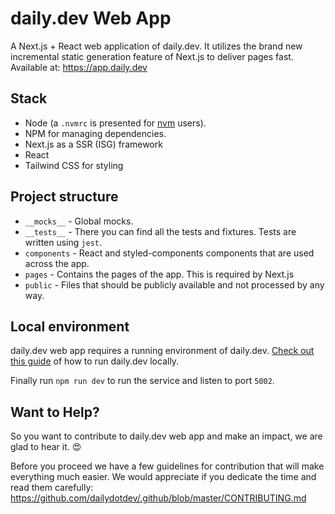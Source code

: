 # daily.dev Web App

A Next.js + React web application of daily.dev.
It utilizes the brand new incremental static generation feature of Next.js to deliver pages fast.
Available at: https://app.daily.dev

## Stack

* Node (a `.nvmrc` is presented for [nvm](https://github.com/nvm-sh/nvm) users).
* NPM for managing dependencies.
* Next.js as a SSR (ISG) framework
* React
* Tailwind CSS for styling

## Project structure

* `__mocks__` - Global mocks.
* `__tests__` - There you can find all the tests and fixtures. Tests are written using `jest`.
* `components` - React and styled-components components that are used across the app.
* `pages` - Contains the pages of the app. This is required by Next.js
* `public` - Files that should be publicly available and not processed by any way.

## Local environment

daily.dev web app requires a running environment of daily.dev.
[Check out this guide](https://github.com/dailydotdev/daily#-running-dailydev-locally) of how to run daily.dev locally.

Finally run `npm run dev` to run the service and listen to port `5002`.


## Want to Help?

So you want to contribute to daily.dev web app and make an impact, we are glad to hear it. :heart_eyes:

Before you proceed we have a few guidelines for contribution that will make everything much easier.
We would appreciate if you dedicate the time and read them carefully:
https://github.com/dailydotdev/.github/blob/master/CONTRIBUTING.md
